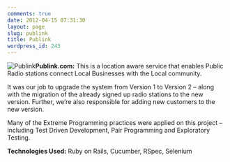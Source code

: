 ```yaml
---
comments: true
date: 2012-04-15 07:31:30
layout: page
slug: publink
title: Publink
wordpress_id: 243
---
```


![Publink](http://new.multunus.com/wordpress/wp-content/gallery/local/157__320x240_publink.png)**Publink.com:** This is a location aware service that enables Public Radio stations connect Local Businesses with the Local community.

It was our job to upgrade the system from Version 1 to Version 2 – along with the migration of the already signed up radio stations to the new version. Further, we’re also responsible for adding new customers to the new version.

Many of the Extreme Programming practices were applied on this project – including Test Driven Development, Pair Programming and Exploratory Testing.

**Technologies Used:** Ruby on Rails, Cucumber, RSpec, Selenium
